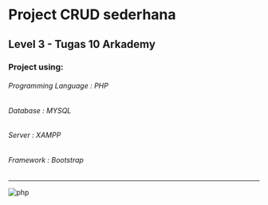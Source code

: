 # Project CRUD sederhana
Level 3 - Tugas 10 Arkademy
 -------------------------
 
 ### Project using:
 ###### Programming Language : PHP
 ###### Database : MYSQL
 ###### Server : XAMPP
 ###### Framework : Bootstrap
 
 
 ---------------------------
 
 ![php](https://user-images.githubusercontent.com/64014794/104837729-0e91ea00-58e9-11eb-8497-9a7cb6b8b094.jpg)
